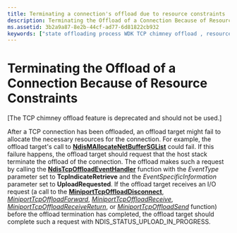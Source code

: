 ```yaml
---
title: Terminating a connection's offload due to resource constraints
description: Terminating the Offload of a Connection Because of Resource Constraints
ms.assetid: 3b2a9a87-8e2b-44cf-ad77-6d81822cb932
keywords: ["state offloading process WDK TCP chimney offload , resource contraints", "offloading state process WDK TCP chimney offload , resource contraints", "resource contraints WDK TCP chimney offload"]
---
```


# Terminating the Offload of a Connection Because of Resource Constraints


\[The TCP chimney offload feature is deprecated and should not be used.\]

After a TCP connection has been offloaded, an offload target might fail to allocate the necessary resources for the connection. For example, the offload target's call to [**NdisMAllocateNetBufferSGList**](https://msdn.microsoft.com/library/windows/hardware/ff562776) could fail. If this failure happens, the offload target should request that the host stack terminate the offload of the connection. The offload makes such a request by calling the [**NdisTcpOffloadEventHandler**](https://msdn.microsoft.com/library/windows/hardware/ff564595) function with the *EventType* parameter set to **TcpIndicateRetrieve** and the *EventSpecificInformation* parameter set to **UploadRequested**. If the offload target receives an I/O request (a call to the [**MiniportTcpOffloadDisconnect**](https://msdn.microsoft.com/library/windows/hardware/ff559457), [*MiniportTcpOffloadForward*](https://msdn.microsoft.com/library/windows/hardware/ff559458), [*MiniportTcpOffloadReceive*](https://msdn.microsoft.com/library/windows/hardware/ff559460), [*MiniportTcpOffloadReceiveReturn*](https://msdn.microsoft.com/library/windows/hardware/ff559462), or [*MiniportTcpOffloadSend*](https://msdn.microsoft.com/library/windows/hardware/ff559464) function) before the offload termination has completed, the offload target should complete such a request with NDIS\_STATUS\_UPLOAD\_IN\_PROGRESS.

 

 





